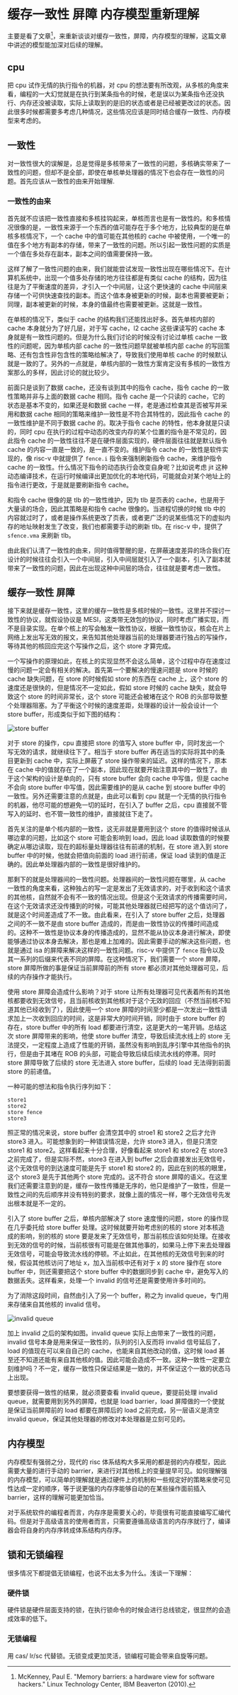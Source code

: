 # 缓存一致性 屏障 内存模型重新理解

主要是看了文章[^1]，来重新谈谈对缓存一致性，屏障，内存模型的理解，这篇文章中讲述的模型能加深对后续的理解。

## cpu

把 cpu 试作无情的执行指令的机器，对 cpu 的想法要有所改观，从多核的角度来看，编程的一大幻觉就是在执行到某条指令的时候，老是误以为某条指令还没执行、内存还没被读取，实际上读取到的是旧的状态或者是已经被更改过的状态。因此很多时候都需要多考虑几种情况，这些情况应该是同时结合缓存一致性、内存模型来考虑的。

## 一致性

对一致性很大的误解是，总是觉得是多核带来了一致性的问题，多核确实带来了一致性的问题，但却不是全部，即使在单核单处理器的情况下也会存在一致性的问题。首先应该从一致性的由来开始理解.

### 一致性的由来

首先就不应该把一致性直接和多核挂钩起来，单核而言也是有一致性的。和多核情况很像的是，一致性来源于一个东西的值可能存在于多个地方，比较典型的是在单核多核情况下，一个 cache 中的值可能在其他核的 cache 中被使用，一个唯一的值在多个地方有副本的存储，带来了一致性的问题。所以引起一致性问题的实质是一个值在多处存在副本，副本之间的值需要保持一致。

这样了解了一致性问题的由来，我们就能尝试发现一致性出现在哪些情况下。在计算机系统中，出现一个值多处存储的地方往往都是有类似 cache 的结构，因为往往是为了平衡速度的差异，才引入一个中间层，让这个更快速的 cache 中间层来存储一个可供快速查找的副本。而这个值本身被更新的时候，副本也需要被更新；同理，副本被更新的时候，本身的值最终也需要被更新。这就是一致性。

在单核的情况下，类似于 cache 的结构我们还能找出好多。首先单核内部的 cache 本身就分为了好几层，对于写 cache，l2 cache 这些课读写的 cache 本身就是有一致性问题的。但是为什么我们讨论的时候没有讨论过单核 cache 一致性的问题呢，因为单核内部 cache 的一致性问题早就被单核内部 cache 的写回策略、还有包含性非包含性的策略给解决了，导致我们使用单核 cache 的时候默认就是一致的了。另外的一点就是，单核内部的一致性方案肯定没有多核的一致性方案那么的多样，因此讨论的就比较少。

前面只是谈到了数据 cache，还没有谈到其中的指令 cache，指令 cache 的一致性策略并非与上面的数据 cache 相同。指令 cache 是一个只读的 cache，它的状态是基本不变的，如果还是和数据 cache 一样，老是通过检查其是否被写并采用和数据 cache 相同的策略来维护一致性是不符合其特性的，因此指令 cache 的一致性维护是不同于数据 cache 的。取决于指令 cache 的特性，他本身就是只读的，同时 cpu 在执行的过程中动态的改变内存的某个位置的指令是不常见的，因此指令 cache 的一致性往往不是在硬件层面实现的，硬件层面往往就是默认指令 cache 的内容一直是一致的，是一直不变的。维护指令 cache 的一致性是软件实现的，像 risc-v 中就提供了 `fence.i` 指令来强制刷新指令 cache，来维护指令 cache 的一致性。什么情况下指令的动态执行会改变自身呢？比如说考虑 jit 这种动态编译技术，在运行时候编译出更加优化的本地代码，可能就会对某个地址上的指令进行更改，于是就是要刷新指令 cache。

和指令 cache 很像的是 tlb 的一致性维护，因为 tlb 是页表的 cache，也是用于大量读的场合，因此其策略是和指令 cache 很像的。当进程切换的时候 tlb 中的内容就过时了，或者是操作系统更改了页表，或者更广泛的说某些情况下的虚拟内存的地址映射发生了改变，我们也都需要手动的刷新 tlb。在 risc-v 中，提供了 `sfence.vma` 来刷新 tlb。

由此我们认清了一致性的由来，同时值得警醒的是，在屏蔽速度差异的场合我们在设计的时候往往会引入一个中间层，引入中间层就引入了一个副本，引入了副本就带来了一致性的问题，因此在出现这种中间层的场合，往往就是要考虑一致性。

## 缓存一致性 屏障

接下来就是缓存一致性，这里的缓存一致性是多核时候的一致性。这里并不探讨一致性的协议，就假设协议是 MESI，这类带无效包的协议，同时考虑广播实现，而不是目录实现。在单个核上的写会触发一致性协议，根据一致性协议，核会在片上网络上发出写无效的报文，来告知其他处理器当前的处理器要进行独占的写操作，等待其他的核回应完这个写操作之后，这个 store 才算完成。

一个写操作的原理如此，在核上的实现显然不会这么简单，这个过程中存在速度过慢的问题一定会有相关的解决。首先第一个要解决的慢速问题是 store 时候的 cache 缺失问题，在 store 的时候假如 store 的东西在 cache 上，这个 store 的速度还是很快的，但是情况不一定如此，假如 store 时候的 cache 缺失，就会导致这个 store 的时间非常长，这个 store 可能还会被堵在这个 ROB 的头部导致整个处理器阻塞。为了平衡这个时候的速度差距，处理器的设计一般会设计一个 store buffer，形成类似于如下图的结构：

![store buffer](./images/mb_paul/stbuffer.png)

对于 store 的操作，cpu 直接把 store 的值写入 store buffer 中，同时发出一个写无效的请求，就继续往下了。相当于 store buffer 再在适当的实际将其中的条目更新到 cache 中，实际上屏蔽了 store 操作带来的延迟。这样的情况下，原本在 cache 中的值就存在了一个副本，因此现在就要开始注意其中的一致性了。由于这个架构的设计是单向的，只有 store buffer 会向 cache 中写值，但是 cache 不会向 store buffer 中写值，因此需要维护的是从 cache 到 stoore buffer 中的一致性。另外还需要注意的点就是，由此可以看到 cpu 就是一个无情的执行指令的机器，他尽可能的想避免一切的延时，在引入了 buffer 之后，cpu 直接就不管写入的延时、也不管一致性的维护，直接就往下走了。

首先关注的是单个核内部的一致性，这无非就是要用到这个 store 的值得时候该从哪边拿的问题，比如这个 store 可能会影响到 load，因此 load 读取数值的时候要确定从哪边读取，现在的超标量处理器往往有前递的机制，在 store 进入到 store buffer 中的时候，他就会把值向前面的 load 进行前递，保证 load 读到的值是正确的。因此单处理器内部的一致性是很好维护的。

那剩下的就是处理器间的一致性问题。处理器间的一致性问题在哪里，从 cache 一致性的角度来看，这种独占的写一定是发出了无效请求的，对于收到和这个请求的其他核，自然就不会有不一致的情况出现。但是这个无效请求的传播需要时间，在这个无效请求还没传播到的时候，可能其他处理器就已经把写的这个值访问了，就是这个时间差造成了不一致。由此看来，在引入了 store buffer 之后，处理器之间的不一致不是由 store buffer 造成的，而是由一致性协议的传播时间造成的。这种不一致性是协议本身的传播造成的，显然不能从协议本身进行解决，即使能够通过协议本身去解决，那也是难上加难的。因此需要手动的解决这些问题，也就是通过 isa 的屏障来解决这样的一致性问题。risc-v 中提供了 `fence` 指令以及其一系列的后缀来代表不同的屏障。在这种情况下，我们需要一个 store 屏障，store 屏障所做的事是保证当前屏障前的所有 store 都必须对其他处理器可见，后续的内存操作才能执行。

使用 store 屏障会造成什么影响？对于 store 让所有处理器可见代表着所有的其他核都要收到无效信号，且当前核收到其他核对于这个无效的回应（不然当前核不知道其他已经收到了），因此使用一个 store 屏障的时间至少都是一次发出一致性请求加上一次收到回应的时间，这是非常大的时间开销，同时由于 store buffer 的存在，store buffer 中的所有 load 都要进行清空，这是更大的一笔开销。总结这次 store 屏障带来的影响，他使 store buffer 清空，导致后续流水线上的 store 无法提交，一定程度上造成了性能的开销，虽然没有影响到乱序引擎中其他指令的执行，但是由于其堵在 ROB 的头部，可能会导致后续后续流水线的停滞。同时 store 屏障导致了后续的 store 无法进入 store buffer，后续的 load 无法得到前面 store 的前递值。

一种可能的想法和指令执行序列如下：

```
store1
store2
store fence
store3
```

照正常的情况来说，store buffer 会清空其中的 stroe1 和 store2 之后才允许 store3 进入。可能想象到的一种错误情况是，允许 store3 进入，但是只清空 store1 和 store2。这样看起来十分合理，好像看起来 store1 和 store2 在 store3 之前完成了，但是实际不然，store3 在进入到 buffer 之后会直接发出无效信号，这个无效信号的到达速度可能是先于 store1 和 store2 的，因此在别的核的眼里，这个 store3 是先于其他两个 store 完成的。这不符合 store 屏障的语义。在这里我们还需要注意到的是，缓存一致性传播是无序的，他只是维护了一致性，但是一致性之间的先后顺序并没有特别的要求，就像上面的情况一样，哪个无效信号先发出根本就是不一定的。

引入了 store buffer 之后，单核内部解决了 store 速度慢的问题，store 的操作现在几乎委托给 store buffer 处理。这时候就要开始考虑别的核的 store 对本核造成的影响，别的核的 store 要是发来了无效信号，那当前核应该如何处理。在接收到无效的信号的时候，当前核很有可能是在做其他事的，如果马上停下来去处理器无效信号，可能会导致流水线的停顿。不止如此，在其他核的无效信号到来的时候，假设其他核访问了地址 x，加入当前核中还有对于 x 的 store 操作在 store buffer 中，则还需要把这个 store buffer 中的数据同步到 cache 中，避免写入的数据丢失。这样看来，处理一个 invalid 的信号还是需要使用许多时间的。

为了消除这段时间，自然由引入了另一个 buffer，称之为 invalid queue，专门用来存储来自其他核的 invalid 信号。

![invalid queue](./images/mb_paul/invalidqueue.png)

加上 invalid 之后的架构如图。invalid queue 实际上由带来了一致性的问题，invalid 信号本身是用来保证一致性的，队列的引入反而将 invalid 信号延后了，load 的值现在可以来自自己的 cache，也能来自其他改动的值，这时候 load 甚至还不知道还能有来自其他核的值。因此可能会造成不一致。这种一致性一定要立刻维护吗？不一定，缓存一致性只保证结果是一致的，并不保证这个一致的状态马上出现。

要想要获得一致性的结果，就必须要查看 invalid queue，要提前处理 invalid queue，就需要用到另外的屏障，也就是 load barrier，load 屏障做的一个使就是保证当前屏障前的 load 都要在屏障后的 load 之前完成，另一层语义是清空 invalid queue，保证其他处理器的修改对本处理器是立刻可见的。

## 内存模型

内存模型有强弱之分，现代的 risc 体系结构大多采用的都是弱的内存模型，因此需要大量的进行手动的 barrier，来进行对其他核上的变量提早可见。如何理解强的内存模型，可以简单的理解就是通过硬件上的机制和一些规定好的策略来使可见性达成一定的顺序，等于说更强的内存序能够自动的在某些操作面前插入 barrier，这样的理解可能更加恰当。

对于系统软件的编程者而言，内存序是需要关心的，毕竟很有可能直接编写汇编代码。但是对于高级语言的使用者而言，只需要遵循高级语言的内存序就行了，编译器会将自身的内存序转成体系结构内存序。

## 锁和无锁编程

很多情况下都提倡无锁编程，也说不出太多为什么。浅谈一下理解：

### 硬件锁

硬件锁是硬件层面支持的锁，在执行锁命令的时候会进行总线锁定，很显然的会造成效率的低下。

### 无锁编程

用 cas/ lr/sc 代替锁。无锁变成更加灵活，锁编程可能会带来自旋等问题。

[^1]: McKenney, Paul E. "Memory barriers: a hardware view for software hackers." Linux Technology Center, IBM Beaverton (2010).
